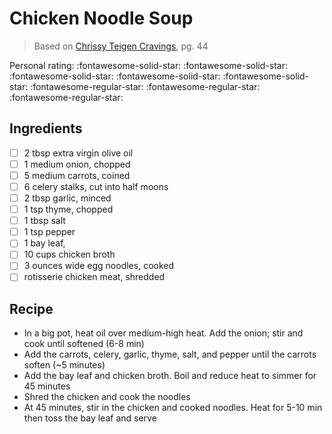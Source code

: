 <!-- Needs Manual Review -->

# Chicken Noodle Soup

> Based on [Chrissy Teigen Cravings], pg. 44

  [Chrissy Teigen Cravings]: https://www.penguinrandomhouse.com/books/252973/cravings-by-chrissy-teigen-with-adeena-sussman/

<!-- rating=2; (User can specify rating on scale of 1-5) -->
<!-- AUTO-UserRating -->
Personal rating: :fontawesome-solid-star: :fontawesome-solid-star: :fontawesome-solid-star: :fontawesome-solid-star: :fontawesome-solid-star: :fontawesome-regular-star: :fontawesome-regular-star: :fontawesome-regular-star:
<!-- /AUTO-UserRating -->

<!-- name_image=None; (User can specify image name) -->
<!-- AUTO-Image -->
<!-- TODO: Capture image -->
<!-- /AUTO-Image -->

## Ingredients

* [ ] 2 tbsp extra virgin olive oil
* [ ] 1 medium onion, chopped
* [ ] 5 medium carrots, coined
* [ ] 6 celery stalks, cut into half moons
* [ ] 2 tbsp garlic, minced
* [ ] 1 tsp thyme, chopped
* [ ] 1 tbsp salt
* [ ] 1 tsp pepper
* [ ] 1 bay leaf,
* [ ] 10 cups chicken broth
* [ ] 3 ounces wide egg noodles, cooked
* [ ] rotisserie chicken meat, shredded

## Recipe

* In a big pot, heat oil over medium-high heat. Add the onion; stir and cook until softened (6-8 min)
* Add the carrots, celery, garlic, thyme, salt, and pepper until the carrots soften (~5 minutes)
* Add the bay leaf and chicken broth. Boil and reduce heat to simmer for 45 minutes
* Shred the chicken and cook the noodles
* At 45 minutes, stir in the chicken and cooked noodles. Heat for 5-10 min then toss the bay leaf and serve
